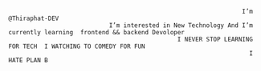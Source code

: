                                                                      I’m @Thiraphat-DEV
                                I’m interested in New Technology And I’m currently learning  frontend && backend Devoloper
                                                   I NEVER STOP LEARNING FOR TECH  I WATCHING TO COMEDY FOR FUN 
                                                                       I HATE PLAN B

<!---
Thiraphat-DEV/Thiraphat-DEV is a ✨ special ✨ repository because its `README.md` (this file) appears on your GitHub profile.
You can click the Preview link to take a look at your changes.
--->
